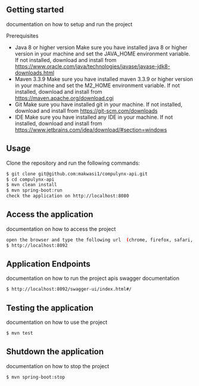 Getting started
---------------
documentation on how to setup and run the project

Prerequisites

- Java 8 or higher version
    Make sure you have installed java 8 or higher version in your machine and set the JAVA_HOME environment variable.
    If not installed, download and install from https://www.oracle.com/java/technologies/javase/javase-jdk8-downloads.html
- Maven 3.3.9
    Make sure you have installed maven 3.3.9 or higher version in your machine and set the M2_HOME environment variable.
    If not installed, download and install from https://maven.apache.org/download.cgi
- Git
    Make sure you have installed git in your machine. If not installed, download and install from https://git-scm.com/downloads
- IDE
    Make sure you have installed any IDE in your machine. If not installed, download and install from https://www.jetbrains.com/idea/download/#section=windows


Usage
-----
Clone the repository and run the following commands:

```bash
$ git clone git@github.com:makwasi1/compulynx-api.git
$ cd compulynx-api
$ mvn clean install
$ mvn spring-boot:run
check the application on http://localhost:8080
```

Access the application
----------------------
documentation on how to access the project

```bash
open the browser and type the following url  (chrome, firefox, safari, internet explorer)
$ http://localhost:8092
```

Application Endpoints
-----------------------
documentation on how to run the project apis swagger documentation

```bash
$ http://localhost:8092/swagger-ui/index.html#/
```


Testing the application
-----------------------
documentation on how to use the project

```bash
$ mvn test
```

Shutdown the application
------------------------
documentation on how to stop the project

```bash
$ mvn spring-boot:stop
```


